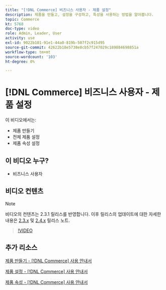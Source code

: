 ```yaml
---
title: "[!DNL Commerce] 비즈니스 사용자 - 제품 설정"
description: 제품을 만들고, 설정을 구성하고, 특성을 사용하는 방법을 알아봅니다.
topic: Commerce
kt: 5768
doc-type: video
role: Admin, Leader, User
activity: use
exl-id: 9022b101-91e1-44a0-819b-507f2c915d95
source-git-commit: 42622b18e5738e8cb57f247029c189884698851a
workflow-type: tm+mt
source-wordcount: '103'
ht-degree: 0%

---
```


# [!DNL Commerce] 비즈니스 사용자 - 제품 설정

이 비디오에서는:

- 제품 만들기
- 전체 제품 설정
- 제품 속성 설정

## 이 비디오 누구?

- 비즈니스 사용자

## 비디오 컨텐츠

>[!NOTE]
>
>비디오의 컨텐츠는 2.3.1 릴리스를 반영합니다. 이후 릴리스의 업데이트에 대한 자세한 내용은 [ 2.3.x](https://devdocs.magento.com/guides/v2.3/release-notes/bk-release-notes.html) 및 [2.4.x](https://devdocs.magento.com/guides/v2.4/release-notes/bk-release-notes.html) 릴리스 노트.

>[!VIDEO](https://video.tv.adobe.com/v/35953?quality=12&learn=on)

## 추가 리소스

[제품 만들기 - [!DNL Commerce] 사용 안내서](https://docs.magento.com/user-guide/catalog/product-create.html)

[제품 설정 - [!DNL Commerce] 사용 안내서](https://docs.magento.com/user-guide/catalog/settings.html)

[제품 속성 - [!DNL Commerce] 사용 안내서](https://docs.magento.com/user-guide/catalog/product-attributes.html)
